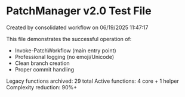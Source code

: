 # PatchManager v2.0 Test File
Created by consolidated workflow on 06/19/2025 11:47:17

This file demonstrates the successful operation of:
- Invoke-PatchWorkflow (main entry point)
- Professional logging (no emoji/Unicode)
- Clean branch creation
- Proper commit handling

Legacy functions archived: 29 total
Active functions: 4 core + 1 helper
Complexity reduction: 90%+
